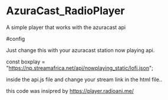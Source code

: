 # AzuraCast_RadioPlayer
A simple player that works with the azuracast api

#config

Just change this with your azuracast station now playing api.

const boxplay = "https://np.streamafrica.net/api/nowplaying_static/lofi.json";

inside the api.js file and change your stream link in the html file..


this code was insipred by https://player.radioani.me/
